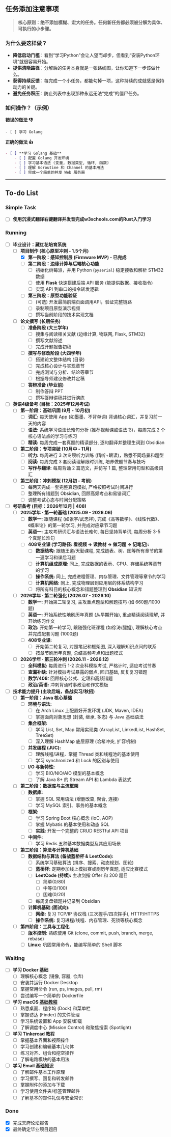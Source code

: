 ## 任务添加注意事项

> **核心原则：绝不添加模糊、宏大的任务。任何新任务都必须被分解为具体、可执行的小步骤。**

### 为什么要这样做？
*   **降低启动门槛**：看到“学习Python”会让人望而却步，但看到“安装Python环境”就很容易开始。
*   **提供清晰路径**：分解后的任务本身就是一张路线图，让你知道下一步该做什么。
*   **获得持续反馈**：每完成一个小任务，都能勾掉一项，这种持续的成就感是保持动力的关键。
*   **避免任务积压**：防止列表中出现那种永远无法“完成”的僵尸任务。

### 如何操作？（示例）

**错误的做法 👎**
```
- [ ] 学习 Golang
```
**正确的做法 👍**
```markdown
- [ ] **学习 Golang 基础**
    - [ ] 配置 Golang 开发环境
    - [ ] 学习基本语法 (变量, 数据类型, 循环, 函数)
    - [ ] 理解 Goroutine 和 Channel 的基本用法
    - [ ] 完成一个简单的并发 Web 服务器
```
---
## To-do List
### Simple Task
- [ ] **使用沉浸式翻译右键翻译并发音完成w3schools.com的Rust入门学习**
### Running
- [ ] **毕业设计：藏红花培育系统**
    - [ ] **项目制作 (核心原型冲刺 - 1.5个月)**
        - [x] **第一阶段：感知控制层 (Firmware MVP) - 已完成**
        - [ ] **第二阶段：边缘计算与后端核心功能**
            - [ ] 初始化树莓派，并用 Python (`pyserial`) 稳定接收和解析 STM32 数据
            - [ ] 使用 **Flask** 快速搭建后端 API 服务 (能提供数据、接收指令)
            - [ ] 实现 API 到串口的指令转发逻辑
        - [ ] **第三阶段：原型功能验证**
            - [ ] (可选) 开发最简前端页面调用API，验证完整链路
            - [ ] 录制项目原型演示视频
            - [ ] 撰写当前阶段的技术实现文档
    - [ ] **论文撰写 (长期任务)**
        - [ ] **准备阶段 (大三学年)**
            - [ ] 搜集与阅读相关文献 (边缘计算, 物联网, Flask, STM32)
            - [ ] 撰写文献综述
            - [ ] 完成开题报告初稿
        - [ ] **撰写与修改阶段 (大四学年)**
            - [ ] 搭建论文整体结构 (目录)
            - [ ] 完成核心设计与实现章节
            - [ ] 完成测试与分析、结论等章节
            - [ ] 根据导师建议修改并定稿
        - [ ] **答辩准备 (毕业前)**
            - [ ] 制作答辩 PPT
            - [ ] 撰写答辩讲稿并进行演练

- [ ] **英语4级备考 (目标：2025年12月考试)**
    - [ ] **第一阶段：基础巩固 (9月 - 10月初)**
        - [ ] **词汇:** 每天使用 App (如墨墨、不背单词) 背诵核心词汇，并复习前一天的内容
        - [ ] **语法:** 系统学习语法长难句分析 (推荐视频课或语法书)，每周完成 2 个核心语法点的学习与练习
        - [ ] **精读:** 每周完成一套真题的精读部分, 逐句翻译并整理生词到 Obsidian
    - [ ] **第二阶段：专项突破 (10月中 - 11月)**
        - [ ] **听力:** 每周进行 3 次专项听力训练 (精听+跟读)，熟悉不同场景和题型
        - [ ] **阅读:** 每周完成 3 套阅读理解限时训练, 培养做题节奏与技巧
        - [ ] **写作与翻译:** 每周背诵 2 篇范文，并仿写 1 篇, 整理常用句型和高级词汇
    - [ ] **第三阶段：冲刺模拟 (12月初 - 考前)**
        - [ ] 每两天完成一套完整真题模拟, 严格按照考试时间进行
        - [ ] 整理所有错题到 Obsidian, 回顾高频考点和易错词汇
        - [ ] 调整考试心态与时间分配策略

- [ ] **考研备考 (目标：2026年12月 | 408)**
    - [ ] **2025学年 · 第一轮基础 (2025.09 - 2026.06)**
        - [ ] **数学一:** 跟随课程 (如张宇/武忠祥), 完成《高等数学》、《线性代数》、《概率论》的第一轮学习, 并完成对应章节习题
        - [ ] **英语一:** 主攻考研词汇与语法长难句, 每日坚持背单词, 每周分析 3-5 个真题长难句
        - [ ] **408专业课 (学习路径: 看视频 -> 读教材 -> 做习题 -> 记笔记):**
            - [ ] **数据结构:** 跟随王道/天勤课程, 完成链表、树、图等所有章节的第一遍学习和课后习题
            - [ ] **计算机组成原理:** 同上, 完成数据的表示、CPU、存储系统等章节的学习
            - [ ] **操作系统:** 同上, 完成进程管理、内存管理、文件管理等章节的学习
            - [ ] **计算机网络:** 同上, 完成物理层到应用层的体系结构学习
            - [ ] 将所有科目的核心概念和错题整理到 **Obsidian** 知识库

    - [ ] **2026学年 · 第二轮强化 (2026.07 - 2026.10)**
        - [ ] **数学一:** 开始第二轮复习, 主攻重点题型和解题技巧 (如 660题/1000题)
        - [ ] **英语一:** 开始系统性地刷历年真题 (从早期开始), 重点精读阅读理解, 并开始练习作文
        - [ ] **政治:** 开始第一轮学习, 跟随强化班课程 (如徐涛/腿姐), 理解核心考点并完成配套习题 (1000题)
        - [ ] **408专业课:**
            - [ ] 开始第二轮复习, 对照笔记和框架图, 深入理解知识点间的联系
            - [ ] 按章节刷历年真题, 总结高频考点和出题模式

    - [ ] **2026学年 · 第三轮冲刺 (2026.11 - 2026.12)**
        - [ ] **全科模拟:** 每周进行 1-2 次全科模拟考试, 严格计时, 适应考试节奏
        - [ ] **查漏补缺:** 针对模拟考试暴露的弱点, 回归基础, 反复复习错题
        - [ ] **数学/408:** 回顾核心公式、定理和高频错题
        - [ ] **政治/英语:** 冲刺背诵时事政治和作文模板

- [ ] **技术能力提升 (主攻后端，备战实习/秋招)**
    - [ ] **第一阶段：Java 核心基础**
        - [ ] **环境与语法:**
            - [ ] 在 Arch Linux 上配置好开发环境 (JDK, Maven, IDEA)
            - [ ] 掌握面向对象思想 (封装, 继承, 多态) 与 Java 基础语法
        - [ ] **集合框架:**
            - [ ] 学习 List, Set, Map 常用实现类 (ArrayList, LinkedList, HashSet, TreeSet)
            - [ ] 深入理解 HashMap 底层原理 (哈希冲突, 扩容机制)
        - [ ] **并发编程 (JUC):**
            - [ ] 理解线程/进程，掌握 Thread 类和线程池的基本使用
            - [ ] 学习 synchronized 和 Lock 的区别与使用
        - [ ] **I/O 与新特性:**
            - [ ] 学习 BIO/NIO/AIO 模型的基本概念
            - [ ] 了解 Java 8+ 的 Stream API 和 Lambda 表达式
    - [ ] **第二阶段：数据库与主流框架**
        - [ ] **数据库:**
            - [ ] 掌握 SQL 常用语法 (增删改查, 聚合, 连接)
            - [ ] 学习 MySQL 索引、事务的基本概念
        - [ ] **框架:**
            - [ ] 学习 Spring Boot 核心概念 (IoC, AOP)
            - [ ] 掌握 Mybatis 的基本使用和动态 SQL
            - [ ] **实践:** 开发一个完整的 CRUD RESTful API 项目
        - [ ] **中间件:**
            - [ ] 学习 Redis 五种基本数据类型及其应用场景
    - [ ] **第三阶段：算法与计算机基础**
        - [ ] **数据结构与算法 (备战蓝桥杯 & LeetCode):**
            - [ ] 系统学习基础算法 (排序、搜索、动态规划、图论)
            - [ ] **蓝桥杯:** 定期参加线上模拟赛或刷历年真题, 适应比赛模式
            - [ ] **LeetCode (持续):** 主攻剑指 Offer 和 200 题目
	            - [ ]  简单(0/80)
	            - [ ]  中等(0/100)
	            - [ ]  困难(0/20)
            - [ ] 每周复盘错题并记录到 Obsidian
        - [ ] **计算机基础 (面试向):**
            - [ ] **网络:** 复习 TCP/IP 协议栈 (三次握手/四次挥手), HTTP/HTTPS
            - [ ] **操作系统:** 复习进程/线程、内存管理、死锁等核心概念
    - [ ] **第四阶段：工具与工程化**
        - [ ] **版本控制:** 熟练使用 Git (clone, commit, push, branch, merge, rebase)
        - [ ] **Linux:** 巩固常用命令，能编写简单的 Shell 脚本

### Waiting
- [ ] **学习 Docker 基础**
    - [ ] 理解核心概念 (镜像, 容器, 仓库)
    - [ ] 安装并运行 Docker Desktop
    - [ ] 掌握常用命令 (run, ps, images, pull, rm)
    - [ ] 尝试编写一个简单的 Dockerfile
- [ ] **学习 macOS [基础教程](https://edu.gcfglobal.org/en/macosbasics)**
    - [ ] 熟悉桌面、程序坞 (Dock) 和菜单栏
    - [ ] 掌握访达 (Finder) 的文件管理
    - [ ] 学习系统设置和 App 安装/卸载
    - [ ] 了解调度中心 (Mission Control) 和聚焦搜索 (Spotlight)
- [ ] **学习 Tinkercad [教程](https://bilibili.com/video/BV1fK4y187jE?p=10)**
    - [ ] 掌握基本界面和视图操作
    - [ ] 学习创建和编辑基本几何体
    - [ ] 练习对齐、组合和挖空操作
    - [ ] 了解电路模块的基本用法
- [ ] **学习 Email [基础知识](https://edu.gcfglobal.org/en/topics/emailbasics)**
    - [ ] 了解邮件基本工作原理
    - [ ] 学习撰写、回复和转发邮件
    - [ ] 掌握附件的添加与下载
    - [ ] 学习使用文件夹/标签管理邮件
    - [ ] 了解基本的邮件礼仪与安全常识

### Done
- [x] 完成天府论坛报告
- [x] 最终确定毕业项目题目